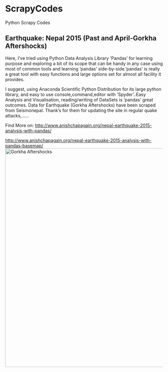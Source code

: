 # ScrapyCodes

Python Scrapy Codes

Earthquake: Nepal 2015 (Past and April-Gorkha Aftershocks)
----------------------------------------------------------
Here, I’ve tried using Python Data Analysis Library ‘Pandas’ for learning purpose and exploring a bit of its scope that can be handy     in any case using most of common tools and learning ‘pandas’ side-by-side.’pandas’ is really a great tool with easy functions and        large options set for almost all facility it provides. 

I suggest, using Anaconda Scientific Python Distribution for its large python library, and easy to use console,command,editor with ‘Spyder’..Easy Analysis and Visualisation, reading/writing of DataSets is ‘pandas’ great outcomes. Data for Earthquake (Gorkha Aftershocks) have been scraped from Seismonepal. Thank’s for them for updating the site in regular quake attacks,......

Find More on: http://www.anishchapagain.org/nepal-earthquake-2015-analysis-with-pandas/

http://www.anishchapagain.org/nepal-earthquake-2015-analysis-with-pandas-basemap/
<img src="http://www.anishchapagain.org/wp-content/uploads/2016/01/gorkha_shock4.png" alt="Gorkha Aftershocks" width="1085" height="700" />

